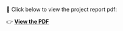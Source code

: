 📄 Click below to view the project report pdf:

👉 [**View the PDF**](https://abdhital17.github.io/RISC_PROCESSOR_DESIGN/)
